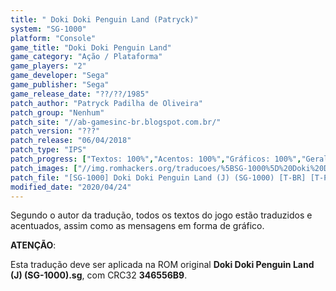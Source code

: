 ```yaml
---
title: " Doki Doki Penguin Land (Patryck)"
system: "SG-1000"
platform: "Console"
game_title: "Doki Doki Penguin Land"
game_category: "Ação / Plataforma"
game_players: "2"
game_developer: "Sega"
game_publisher: "Sega"
game_release_date: "??/??/1985"
patch_author: "Patryck Padilha de Oliveira"
patch_group: "Nenhum"
patch_site: "//ab-gamesinc-br.blogspot.com.br/"
patch_version: "???"
patch_release: "06/04/2018"
patch_type: "IPS"
patch_progress: ["Textos: 100%","Acentos: 100%","Gráficos: 100%","Geral: 100%"]
patch_images: ["//img.romhackers.org/traducoes/%5BSG-1000%5D%20Doki%20Doki%20Penguin%20Land%20-%20Patryck%20-%201.png","//img.romhackers.org/traducoes/%5BSG-1000%5D%20Doki%20Doki%20Penguin%20Land%20-%20Patryck%20-%202.png","//img.romhackers.org/traducoes/%5BSG-1000%5D%20Doki%20Doki%20Penguin%20Land%20-%20Patryck%20-%203.png"]
patch_file: "[SG-1000] Doki Doki Penguin Land (J) (SG-1000) [T-BR] [T-Patryck G-Nenhum] [P-100% A-2018].zip"
modified_date: "2020/04/24"
---
```

Segundo o autor da tradução, todos os textos do jogo estão traduzidos e acentuados, assim como as mensagens em forma de gráfico.

<b>ATENÇÃO</b>:

Esta tradução deve ser aplicada na ROM original <b>Doki Doki Penguin Land (J) (SG-1000).sg</b>, com CRC32 <b>346556B9</b>.
